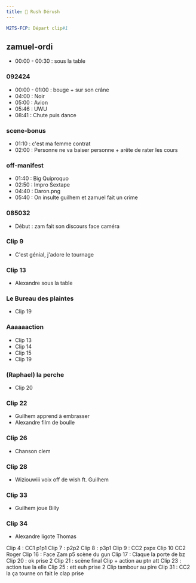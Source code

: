 ```yaml
---
title: 💾 Rush Dérush
---
```

```yaml
M2TS-FCP: Départ clip#1
```
## zamuel-ordi
- 00:00 - 00:30 : sous la table

### 092424
- 00:00 - 01:00 : bouge + sur son crâne
- 04:00 : Noir
- 05:00 : Avion
- 05:46 : UWU
- 08:41 : Chute puis dance

### scene-bonus
- 01:10 : c'est ma femme contrat
- 02:00 : Personne ne va baiser personne + arête de rater les cours 

### off-manifest
- 01:40 : Big Quiproquo
- 02:50 : Impro Sextape
- 04:40 : Daron.png
- 05:40 : On insulte guilhem et zamuel fait un crime
### 085032
- Début : zam fait son discours face caméra
### Clip 9
- C'est génial, j'adore le tournage
### Clip 13
- Alexandre sous la table
### Le Bureau des plaintes
- Clip 19
### Aaaaaaction
- Clip 13
- Clip 14
- Clip 15
- Clip 19
### (Raphael) la perche
- Clip 20
### Clip 22
- Guilhem apprend à embrasser
- Alexandre film de boulle
### Clip 26
- Chanson clem

### Clip 28
- Wiziouwiii voix off de wish ft. Guilhem
### Clip 33
- Guilhem joue Billy
### Clip 34
- Alexandre ligote Thomas

Clip 4 : CC1 p1p1
Clip 7 : p2p2
Clip 8 : p3p1
Clip 9 : CC2 pxpx
Clip 10 CC2 Roger
Clip 16 : Face Zam p5 scène du gun
Clip 17 : Claque la porte de bz
Clip 20 : ok prise 2
Clip 21 : scène final Clip + action au ptn att
Clip 23 : action tue la elle
Clip 25 : ett euh prise 2 Clip tambour au pire 
Clip 31 : CC2 la ça tourne on fait le clap prise 